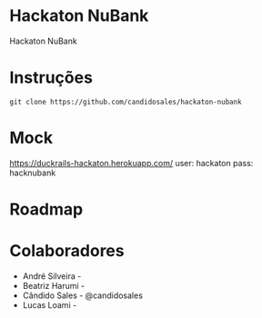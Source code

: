 # Hackaton NuBank
Hackaton NuBank


Instruções
============
```
git clone https://github.com/candidosales/hackaton-nubank
```

Mock
====

https://duckrails-hackaton.herokuapp.com/
user: hackaton
pass: hacknubank

Roadmap
========



Colaboradores
=============

* André Silveira - 
* Beatriz Harumi -
* Cândido Sales - @candidosales
* Lucas Loami - 